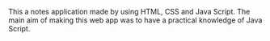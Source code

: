 This a notes application made by using HTML, CSS and Java Script.
The main aim of making this web app was to have a practical knowledge of Java Script.
